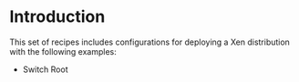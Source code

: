 # Introduction

This set of recipes includes configurations for deploying a Xen distribution with the following
examples:

- Switch Root